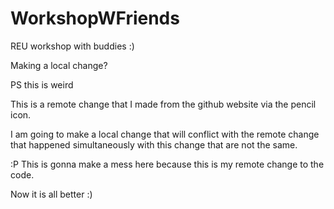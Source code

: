 # WorkshopWFriends
REU workshop with buddies :)

Making a local change?

PS this is weird

This is a remote change that I made from the github website via the pencil icon.

I am going to make a local change that will conflict with the remote change that happened simultaneously with this change that are not the same. 


:P
This is gonna make a mess here because this is my remote change to the code. 

Now it is all better :)
